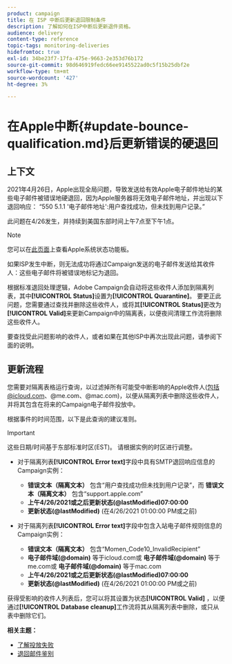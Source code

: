 ```yaml
---
product: campaign
title: 在 ISP 中断后更新退回限制条件
description: 了解如何在ISP中断后更新退件资格。
audience: delivery
content-type: reference
topic-tags: monitoring-deliveries
hidefromtoc: true
exl-id: 34be23f7-17fa-475e-9663-2e353d76b172
source-git-commit: 98d646919fedc66ee9145522ad0c5f15b25dbf2e
workflow-type: tm+mt
source-wordcount: '427'
ht-degree: 3%

---
```


# 在Apple中断{#update-bounce-qualification.md}后更新错误的硬退回

## 上下文

2021年4月26日，Apple出现全局问题，导致发送给有效Apple电子邮件地址的某些电子邮件被错误地硬退回，因为Apple服务器将无效电子邮件地址，并出现以下退回响应： “550 5.1.1 &#39;电子邮件地址&#39;:用户查找成功，但未找到用户记录。”

此问题在4/26发生，并持续到美国东部时间上午7点至下午1点。

>[!NOTE]
>
>您可以在[此页面](https://www.apple.com/support/systemstatus/)上查看Apple系统状态功能板。

如果ISP发生中断，则无法成功将通过Campaign发送的电子邮件发送给其收件人：这些电子邮件将被错误地标记为退回。

根据标准退回处理逻辑，Adobe Campaign会自动将这些收件人添加到隔离列表，其中&#x200B;**[!UICONTROL Status]**&#x200B;设置为&#x200B;**[!UICONTROL Quarantine]**。 要更正此问题，您需要通过查找并删除这些收件人，或将其&#x200B;**[!UICONTROL Status]**&#x200B;更改为&#x200B;**[!UICONTROL Valid]**&#x200B;来更新Campaign中的隔离表，以便夜间清理工作流将删除这些收件人。

要查找受此问题影响的收件人，或者如果在其他ISP中再次出现此问题，请参阅下面的说明。

## 更新流程

您需要对隔离表格运行查询，以过滤掉所有可能受中断影响的Apple收件人(包括@icloud.com、@me.com、@mac.com)，以便从隔离列表中删除这些收件人，并将其包含在将来的Campaign电子邮件投放中。

根据事件的时间范围，以下是此查询的建议准则。

>[!IMPORTANT]
>
>这些日期/时间基于东部标准时区(EST)。 请根据实例的时区进行调整。

* 对于隔离列表&#x200B;**[!UICONTROL Error text]**&#x200B;字段中具有SMTP退回响应信息的Campaign实例：

   * **错误文本（隔离文本）** 包含“用户查找成功但未找到用户记录”，而 **错误文本（隔离文本）** 包含“support.apple.com”
   * **上午4/26/2021或之后更新状态(@lastModified)07:00:00** 
   * **更新状态(@lastModified)** (在4/26/2021 01:00:00 PM或之前)

* 对于隔离列表&#x200B;**[!UICONTROL Error text]**&#x200B;字段中包含入站电子邮件规则信息的Campaign实例：

   * **错误文本（隔离文本）** 包含“Momen_Code10_InvalidRecipient”
   * **电子邮件域(@domain)** 等于icloud.com或 **电子邮件域(@domain)** 等于me.com或 **电子邮件域(@domain)** 等于mac.com
   * **上午4/26/2021或之后更新状态(@lastModified)07:00:00** 
   * **更新状态(@lastModified)** (在4/26/2021 01:00:00 PM或之前)

获得受影响的收件人列表后，您可以将其设置为状态&#x200B;**[!UICONTROL Valid]** ，以便通过&#x200B;**[!UICONTROL Database cleanup]**&#x200B;工作流将其从隔离列表中删除，或只从表中删除它们。

**相关主题：**
* [了解投放失败](../../delivery/using/understanding-delivery-failures.md)
* [退回邮件鉴别](../../delivery/using/understanding-delivery-failures.md#bounce-mail-qualification)
